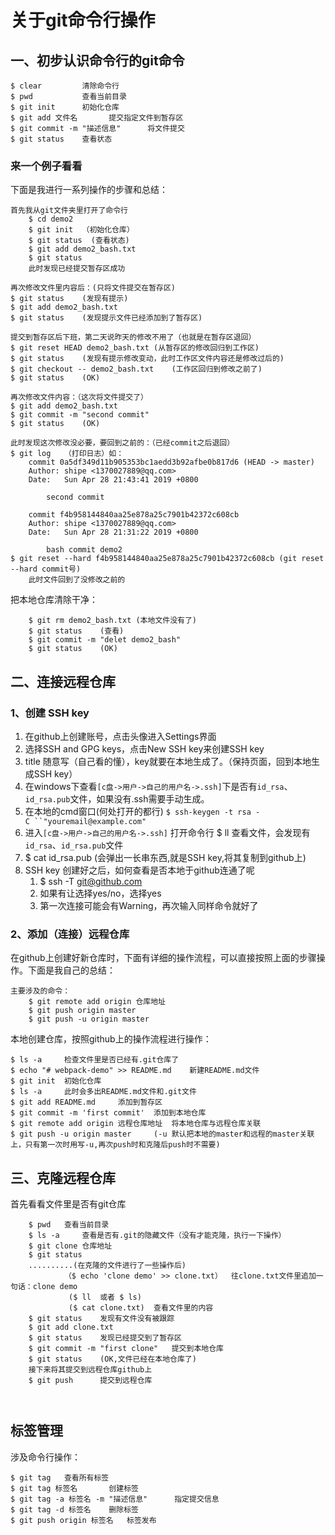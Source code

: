 # 关于git命令行操作

## 一、初步认识命令行的git命令

	$ clear			清除命令行
	$ pwd			查看当前目录
	$ git init		初始化仓库
	$ git add 文件名		提交指定文件到暂存区
	$ git commit -m "描述信息"		将文件提交
	$ git status	查看状态

### 来一个例子看看

下面是我进行一系列操作的步骤和总结：

```
首先我从git文件夹里打开了命令行
	$ cd demo2
	$ git init	（初始化仓库）
	$ git status  (查看状态)
	$ git add demo2_bash.txt
	$ git status
	此时发现已经提交暂存区成功
```



	再次修改文件里内容后：(只将文件提交在暂存区)
	$ git status	(发现有提示)
	$ git add demo2_bash.txt
	$ git status	(发现提示文件已经添加到了暂存区)
	
	提交到暂存区后下班，第二天说昨天的修改不用了（也就是在暂存区退回）
	$ git reset HEAD demo2_bash.txt	(从暂存区的修改回归到工作区)
	$ git status	(发现有提示修改变动，此时工作区文件内容还是修改过后的)
	$ git checkout -- demo2_bash.txt	(工作区回归到修改之前了)
	$ git status	(OK)
	
	再次修改文件内容：（这次将文件提交了）
	$ git add demo2_bash.txt
	$ git commit -m "second commit"
	$ git status	(OK)
	
	此时发现这次修改没必要，要回到之前的：（已经commit之后退回）
	$ git log	（打印日志）如：
		commit 0a5df349d11b905353bc1aedd3b92afbe0b817d6 (HEAD -> master)
		Author: shipe <1370027889@qq.com>
		Date:   Sun Apr 28 21:43:41 2019 +0800
	
			second commit
	
		commit f4b958144840aa25e878a25c7901b42372c608cb
		Author: shipe <1370027889@qq.com>
		Date:   Sun Apr 28 21:31:22 2019 +0800
	
			bash commit demo2
	$ git reset --hard f4b958144840aa25e878a25c7901b42372c608cb	(git reset --hard commit号)
		此时文件回到了没修改之前的

把本地仓库清除干净：
	

```
    $ git rm demo2_bash.txt	(本地文件没有了)
	$ git status	(查看)
	$ git commit -m "delet demo2_bash"
	$ git status	(OK)
```

## 二、连接远程仓库

### 1、创建 SSH key

1. 在github上创建账号，点击头像进入Settings界面
2. 选择SSH and GPG keys，点击New SSH key来创建SSH key
3. title 随意写（自己看的懂），key就要在本地生成了。（保持页面，回到本地生成SSH key）
4. 在windows下查看`[c盘->用户->自己的用户名->.ssh]`下是否有`id_rsa`、`id_rsa.pub`文件，如果没有.ssh需要手动生成。 
5. 在本地的cmd窗口(何处打开的都行) `$ ssh-keygen -t rsa -C ``"youremail@example.com"` 
6. 进入`[c盘->用户->自己的用户名->.ssh]` 打开命令行 $ ll    查看文件，会发现有`id_rsa`、`id_rsa.pub`文件
7. $ cat id_rsa.pub      (会弹出一长串东西,就是SSH key,将其复制到github上)
8. SSH key  创建好之后，如何查看是否本地于github连通了呢
   1. $ ssh -T git@github.com
   2. 如果有让选择yes/no，选择yes
   3. 第一次连接可能会有Warning，再次输入同样命令就好了

### 2、添加（连接）远程仓库

在github上创建好新仓库时，下面有详细的操作流程，可以直接按照上面的步骤操作。下面是我自己的总结：

```
主要涉及的命令：
	$ git remote add origin 仓库地址
	$ git push origin master
	$ git push -u origin master
```

本地创建仓库，按照github上的操作流程进行操作：

```
$ ls -a		检查文件里是否已经有.git仓库了
$ echo "# webpack-demo" >> README.md	新建README.md文件
$ git init	初始化仓库
$ ls -a		此时会多出README.md文件和.git文件
$ git add README.md		添加到暂存区
$ git commit -m 'first commit'	添加到本地仓库
$ git remote add origin 远程仓库地址	将本地仓库与远程仓库关联
$ git push -u origin master		(-u 默认把本地的master和远程的master关联上，只有第一次时用写-u,再次push时和克隆后push时不需要)

```



## 三、克隆远程仓库

首先看看文件里是否有git仓库

```
	$ pwd	查看当前目录
	$ ls -a		查看是否有.git的隐藏文件（没有才能克隆，执行一下操作）
	$ git clone 仓库地址
	$ git status	
	..........(在克隆的文件进行了一些操作后)
			（$ echo 'clone demo' >> clone.txt）	往clone.txt文件里追加一句话：clone demo
			 ($ ll  或者 $ ls)
			 ($ cat clone.txt)	查看文件里的内容
	$ git status	发现有文件没有被跟踪
	$ git add clone.txt
	$ git status	发现已经提交到了暂存区
	$ git commit -m "first clone"	提交到本地仓库
	$ git status	(OK,文件已经在本地仓库了)
	接下来将其提交到远程仓库github上
	$ git push		提交到远程仓库
	
		
```

## 标签管理

涉及命令行操作：

```
$ git tag	查看所有标签
$ git tag 标签名		创建标签
$ git tag -a 标签名 -m "描述信息"		指定提交信息
$ git tag -d 标签名	删除标签
$ git push origin 标签名	标签发布
```

